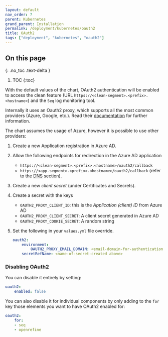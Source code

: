 ```yaml
---
layout: default
nav_order: 7
parent: Kubernetes
grand_parent: Installation
permalink: /deployment/kubernetes/oauth2
title: OAuth2
tags: ["deployment", "kubernetes", "oauth2"]
---
```

## On this page
{: .no_toc .text-delta }
1. TOC
{:toc}

With the default values of the chart, OAuth2 authentication will be enabled to access the clean feature (URL `https://<clean-segment>.<prefix>.<hostname>`) and the `Seq` log monitoring tool.

Internally it uses an Oauth2 proxy, which supports all the most common providers (Azure, Google, etc.). Read their [documentation](https://oauth2-proxy.github.io/oauth2-proxy/docs/configuration/overview) for further information.

The chart assumes the usage of Azure, however it is possible to use other providers:
1. Create a new Application registration in Azure AD.

1. Allow the following endpoints for redirection in the Azure AD application
    - `https://<clean-segment>.<prefix>.<hostname>/oauth2/callback`
    - `https://<app-segment>.<prefix>.<hostname>/oauth2/callback`
    (refer to the [DNS](./dns-hostnames) section).

1. Create a new _client secret_ (under Certificates and Secrets).

1. Create a secret with the keys 
    - `OAUTH2_PROXY_CLIENT_ID`: this is the _Application (client) ID_ from Azure AD
    - `OAUTH2_PROXY_CLIENT_SECRET`: A client secret generated in Azure AD
    - `OAUTH2_PROXY_COOKIE_SECRET`: A random string

1. Set the following in your `values.yml` file override.
    ```yaml
    oauth2:
        environment:
            OAUTH2_PROXY_EMAIL_DOMAIN: <email-domain-for-authentication>
        secretRefName: <name-of-secret-created above>
    ```

### Disabling OAuth2

You can disable it entirely by setting:
```yaml
oauth2:
    enabled: false
```

You can also disable it for individual components by only adding to the `for` key those elements you want to have OAuth2 enabled for:
```yaml
oauth2:
    for:
    - seq
    - openrefine
```